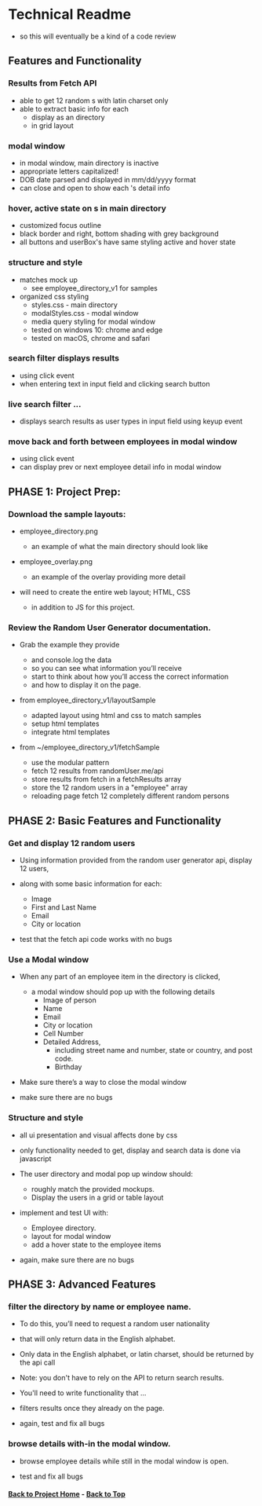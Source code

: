 # Technical Readme
  - so this will eventually be a kind of a code review

## Features and Functionality

### Results from Fetch API

- able to get 12 random s with latin charset only
- able to extract basic info for each
  - display as an  directory
  - in grid layout

### modal window

  - in modal window, main directory is inactive
  - appropriate letters capitalized!
  - DOB date parsed and displayed in mm/dd/yyyy format
  - can close and open to show each 's detail info

### hover, active state on s in main directory

  - customized focus outline
  - black border and right, bottom shading with grey background
  - all buttons and userBox's have same styling active and hover state

### structure and style
  - matches mock up
    - see employee_directory_v1 for samples
  - organized css styling
    - styles.css - main directory
    - modalStyles.css - modal window
    - media query styling for modal window
    - tested on windows 10: chrome and edge
    - tested on macOS, chrome and safari

### search filter displays results
  - using click event
  - when entering text in input field and clicking search button

### live search filter ...
  - displays search results as user types in input field using keyup event

### move back and forth between employees in modal window
  - using click event
  - can display prev or next employee detail info in modal window

## PHASE 1: Project Prep:

### Download the sample layouts:

  - employee_directory.png
    - an example of what the main directory should look like

  - employee_overlay.png
    - an example of the overlay providing more detail

  - will need to create the entire web layout; HTML, CSS
    - in addition to JS for this project.

### Review the Random User Generator documentation.

  - Grab the example they provide
    - and console.log the data
    - so you can see what information you’ll receive
    - start to think about how you’ll access the correct information
    - and how to display it on the page.


  - from employee_directory_v1/layoutSample

    - adapted layout using html and css to match samples
    - setup html templates
    - integrate html templates


  - from ~/employee_directory_v1/fetchSample

    - use the modular pattern
    - fetch 12 results from randomUser.me/api
    - store results from fetch in a fetchResults array
    - store the 12 random users in a "employee" array
    - reloading page fetch 12 completely different random persons

## PHASE 2: Basic Features and Functionality

### Get and display 12 random users

  - Using information provided from the random user generator api, display 12 users,
  - along with some basic information for each:
    - Image
    - First and Last Name
    - Email
    - City or location

  - test that the fetch api code works with no bugs

### Use a Modal window

  - When any part of an employee item in the directory is clicked,
    - a modal window should pop up with the following details
      - Image of person
      - Name
      - Email
      - City or location
      - Cell Number
      - Detailed Address,
        - including street name and number, state or country, and post code.
        - Birthday

  - Make sure there’s a way to close the modal window

  - make sure there are no bugs

### Structure and style

  - all ui presentation and visual affects done by css


  - only functionality needed to get, display and search data is done via javascript


  - The user directory and modal pop up window should:   
    - roughly match the provided mockups.
    - Display the users in a grid or table layout


  - implement and test UI with:  
    - Employee directory.
    - layout for modal window
    - add a hover state to the employee items

  - again, make sure there are no bugs

## PHASE 3: Advanced Features

### filter the directory by name or employee name.

  - To do this, you’ll need to request a random user nationality
  - that will only return data in the English alphabet.

  - Only data in the English alphabet, or latin charset, should be returned by the api call

  -  Note: you don't have to rely on the API to return search results.

  - You'll need to write functionality that ...
  - filters results once they already on the page.

  - again, test and fix all bugs

### browse details with-in the modal window.

  - browse employee details while still in the modal window is open.

  - test and fix all bugs

#### [Back to Project Home](README.md) - [Back to Top](technicalReadme.md#technical-readme)
